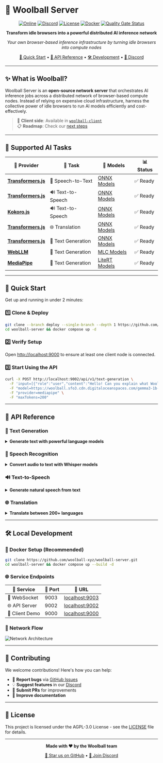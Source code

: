 # 🧶 Woolball Server

<div align="center">

[![Online](https://img.shields.io/badge/online-blue.svg)](https://open.woolball.xyz)
[![Discord](https://img.shields.io/badge/Discord-%235865F2.svg?style=flat&logo=discord&logoColor=white)](https://discord.gg/xbSmMfmwWW)
[![License](https://img.shields.io/badge/license-AGPL-blue.svg)](LICENSE)
[![Docker](https://img.shields.io/badge/docker-%230db7ed.svg?style=flat&logo=docker&logoColor=white)](https://github.com/orgs/woolball-xyz/packages)
[![Quality Gate Status](https://sonarcloud.io/api/project_badges/measure?project=woolball-xyz_browser-network-server&metric=alert_status)](https://sonarcloud.io/summary/new_code?id=woolball-xyz_browser-network-server)

**Transform idle browsers into a powerful distributed AI inference network**

*Your own browser-based inference infrastructure by turning idle browsers into compute nodes*

[🚀 Quick Start](#-quick-start) • [📖 API Reference](#-api-reference) • [🛠️ Development](#-local-development) • [💬 Discord](https://discord.gg/xbSmMfmwWW)

</div>

---

## ✨ What is Woolball?

Woolball Server is an **open-source network server** that orchestrates AI inference jobs across a distributed network of browser-based compute nodes. Instead of relying on expensive cloud infrastructure, harness the collective power of idle browsers to run AI models efficiently and cost-effectively.

> 🔗 **Client side**: Available in [`woolball-client`](https://github.com/woolball-xyz/woolball-client)  
> 📋 **Roadmap**: Check our [next steps](https://github.com/woolball-xyz/woolball-server/issues)

---

## 🎯 Supported AI Tasks

<table>
<thead>
<tr>
<th>🔧 Provider</th>
<th>🎯 Task</th>
<th>🤖 Models</th>
<th>📊 Status</th>
</tr>
</thead>
<tbody>
<tr>
<td><strong><a href="https://github.com/huggingface/transformers.js">Transformers.js</a></strong></td>
<td>🎤 Speech-to-Text</td>
<td><a href="https://huggingface.co/models?pipeline_tag=automatic-speech-recognition&library=transformers.js&sort=trending">ONNX Models</a></td>
<td>✅ Ready</td>
</tr>
<tr>
<td><strong><a href="https://github.com/huggingface/transformers.js">Transformers.js</a></strong></td>
<td>🔊 Text-to-Speech</td>
<td><a href="https://huggingface.co/models?pipeline_tag=text-to-speech&library=transformers.js&sort=trending&search=mms">ONNX Models</a></td>
<td>✅ Ready</td>
</tr>
<tr>
<td><strong><a href="https://github.com/hexgrad/kokoro">Kokoro.js</a></strong></td>
<td>🔊 Text-to-Speech</td>
<td><a href="https://huggingface.co/onnx-community/Kokoro-82M-v1.0-ONNX">ONNX Models</a></td>
<td>✅ Ready</td>
</tr>
<tr>
<td><strong><a href="https://github.com/huggingface/transformers.js">Transformers.js</a></strong></td>
<td>🌐 Translation</td>
<td><a href="https://huggingface.co/models?pipeline_tag=translation&library=transformers.js&sort=trending">ONNX Models</a></td>
<td>✅ Ready</td>
</tr>
<tr>
<td><strong><a href="https://github.com/huggingface/transformers.js">Transformers.js</a></strong></td>
<td>📝 Text Generation</td>
<td><a href="https://huggingface.co/models?pipeline_tag=text-generation&library=transformers.js&sort=trending">ONNX Models</a></td>
<td>✅ Ready</td>
</tr>
<tr>
<td><strong><a href="https://github.com/mlc-ai/web-llm">WebLLM</a></strong></td>
<td>📝 Text Generation</td>
<td><a href="https://mlc.ai/models">MLC Models</a></td>
<td>✅ Ready</td>
</tr>
<tr>
<td><strong><a href="https://ai.google.dev/edge/mediapipe/solutions/guide">MediaPipe</a></strong></td>
<td>📝 Text Generation</td>
<td><a href="https://ai.google.dev/edge/mediapipe/solutions/genai/llm_inference#models">LiteRT Models</a></td>
<td>✅ Ready</td>
</tr>
</tbody>
</table>

---

## 🚀 Quick Start

Get up and running in under 2 minutes:

### 1️⃣ Clone & Deploy
```bash
git clone --branch deploy --single-branch --depth 1 https://github.com/woolball-xyz/woolball-server.git
cd woolball-server && docker compose up -d
```

### 2️⃣ Verify Setup
Open [http://localhost:9000](http://localhost:9000) to ensure at least one client node is connected.

### 3️⃣ Start Using the API
```bash
curl -X POST http://localhost:9002/api/v1/text-generation \
  -F 'input=[{"role":"user","content":"Hello! Can you explain what Woolball is?"}]' \
  -F "model=https://woolball.sfo3.cdn.digitaloceanspaces.com/gemma3-1b-it-int4.task" \
  -F "provider=mediapipe" \
  -F "maxTokens=200"
```

---

## 📖 API Reference

### 🤖 Text Generation

<details>
<summary><strong>Generate text with powerful language models</strong></summary>

#### 🤗 Transformers.js Provider

**🤖 Available Models**

| Model | Quantization | Description |
|-------|--------------|-------------|
| `HuggingFaceTB/SmolLM2-135M-Instruct` | `fp16` | Compact model for basic text generation |
| `HuggingFaceTB/SmolLM2-360M-Instruct` | `q4` | Balanced performance and size |
| `Qwen/Qwen2.5-0.5B-Instruct` | `q4` | Efficient model for general tasks |
| `Qwen/Qwen2.5-Coder-0.5B-Instruct` | `q8` | Specialized for code generation |

#### 💡 Example Usage

```bash
curl -X POST http://localhost:9002/api/v1/text-generation \
  -F 'input=[{"role":"system","content":"You are a helpful assistant."},{"role":"user","content":"What is the capital of Brazil?"}]' \
  -F "model=HuggingFaceTB/SmolLM2-135M-Instruct" \
  -F "dtype=fp16" \
  -F "max_new_tokens=250" \
  -F "temperature=0.7" \
  -F "do_sample=true"
```

#### ⚙️ Parameters

| Parameter | Type | Default | Description |
|-----------|------|---------|-------------|
| `model` | string | - | 🤖 Model ID (e.g., "HuggingFaceTB/SmolLM2-135M-Instruct") |
| `dtype` | string | - | 🔧 Quantization level (e.g., "fp16", "q4") |
| `max_length` | number | 20 | 📏 Maximum length the generated tokens can have (includes input prompt) |
| `max_new_tokens` | number | null | 🆕 Maximum number of tokens to generate, ignoring prompt length |
| `min_length` | number | 0 | 📐 Minimum length of the sequence to be generated (includes input prompt) |
| `min_new_tokens` | number | null | 🔢 Minimum numbers of tokens to generate, ignoring prompt length |
| `do_sample` | boolean | false | 🎲 Whether to use sampling; use greedy decoding otherwise |
| `num_beams` | number | 1 | 🔍 Number of beams for beam search. 1 means no beam search |
| `temperature` | number | 1.0 | 🌡️ Value used to modulate the next token probabilities |
| `top_k` | number | 50 | 🔝 Number of highest probability vocabulary tokens to keep for top-k-filtering |
| `top_p` | number | 1.0 | 📊 If < 1, only tokens with probabilities adding up to top_p or higher are kept |
| `repetition_penalty` | number | 1.0 | 🔄 Parameter for repetition penalty. 1.0 means no penalty |
| `no_repeat_ngram_size` | number | 0 | 🚫 If > 0, all ngrams of that size can only occur once |

---

#### 🤖 WebLLM Provider

**🤖 Available Models**

| Model | Description |
|-------|-------------|
| `DeepSeek-R1-Distill-Qwen-7B-q4f16_1-MLC` | DeepSeek R1 distilled model with reasoning capabilities |
| `DeepSeek-R1-Distill-Llama-8B-q4f16_1-MLC` | DeepSeek R1 distilled Llama-based model |
| `SmolLM2-1.7B-Instruct-q4f32_1-MLC` | Compact instruction-following model |
| `Llama-3.1-8B-Instruct-q4f32_1-MLC` | Meta's Llama 3.1 8B instruction model |
| `Qwen3-8B-q4f32_1-MLC` | Alibaba's Qwen3 8B model |

#### 💡 Example Usage

```bash
curl -X POST http://localhost:9002/api/v1/text-generation \
  -F 'input=[{"role":"system","content":"You are a helpful assistant."},{"role":"user","content":"What is the capital of Brazil?"}]' \
  -F "model=DeepSeek-R1-Distill-Qwen-7B-q4f16_1-MLC" \
  -F "provider=webllm" \
  -F "temperature=0.7" \
  -F "top_p=0.95"
```

#### ⚙️ Parameters

| Parameter | Type | Description |
|-----------|------|-------------|
| `model` | string | 🤖 Model ID from MLC (e.g., "DeepSeek-R1-Distill-Qwen-7B-q4f16_1-MLC") |
| `provider` | string | 🔧 Must be set to "webllm" when using WebLLM models |
| `context_window_size` | number | 🪟 Size of the context window for the model |
| `sliding_window_size` | number | 🔄 Size of the sliding window for attention |
| `attention_sink_size` | number | 🎯 Size of the attention sink |
| `repetition_penalty` | number | 🔄 Penalty for repeating tokens |
| `frequency_penalty` | number | 📊 Penalty for token frequency |
| `presence_penalty` | number | 👁️ Penalty for token presence |
| `top_p` | number | 📈 If < 1, only tokens with probabilities adding up to top_p or higher are kept |
| `temperature` | number | 🌡️ Value used to modulate the next token probabilities |
| `bos_token_id` | number | 🏁 Beginning of sequence token ID (optional) |

---

#### 📱 MediaPipe Provider

**🤖 Available Models**

| Model | Device Type | Description |
|-------|-------------|-------------|
| `https://woolball.sfo3.cdn.digitaloceanspaces.com/gemma2-2b-it-cpu-int8.task` | CPU | Gemma2 2B model optimized for CPU inference |
| `https://woolball.sfo3.cdn.digitaloceanspaces.com/gemma2-2b-it-gpu-int8.bin` | GPU | Gemma2 2B model optimized for GPU inference |
| `https://woolball.sfo3.cdn.digitaloceanspaces.com/gemma3-1b-it-int4.task` | CPU/GPU | Gemma3 1B model with INT4 quantization |
| `https://woolball.sfo3.cdn.digitaloceanspaces.com/gemma3-4b-it-int4-web.task` | Web | Gemma3 4B model optimized for web deployment |

#### 💡 Example Usage

```bash
curl -X POST http://localhost:9002/api/v1/text-generation \
  -F 'input=[{"role":"system","content":"You are a helpful assistant."},{"role":"user","content":"Explain quantum computing in simple terms."}]' \
  -F "model=https://woolball.sfo3.cdn.digitaloceanspaces.com/gemma3-1b-it-int4.task" \
  -F "provider=mediapipe" \
  -F "maxTokens=500" \
  -F "temperature=0.7" \
  -F "topK=40" \
  -F "randomSeed=12345"
```

#### ⚙️ Parameters

| Parameter | Type | Description |
|-----------|------|-------------|
| `model` | string | 🤖 Model ID for MediaPipe LiteRT models on DigitalOcean Spaces |
| `provider` | string | 🔧 Must be set to "mediapipe" when using MediaPipe models |
| `maxTokens` | number | 🔢 Maximum number of tokens to generate |
| `randomSeed` | number | 🎲 Random seed for reproducible results |
| `topK` | number | 🔝 Number of highest probability vocabulary tokens to keep for top-k-filtering |
| `temperature` | number | 🌡️ Value used to modulate the next token probabilities |

</details>

### 🎤 Speech Recognition

<details>
<summary><strong>Convert audio to text with Whisper models</strong></summary>

#### 🤖 Available Models

| Model | Quantization | Description |
|-------|--------------|-------------|
| `onnx-community/whisper-large-v3-turbo_timestamped` | `q4` | 🎯 High accuracy with timestamps |
| `onnx-community/whisper-small` | `q4` | ⚡ Fast processing |

#### 💡 Example Usage

```bash
# 📁 Local file
curl -X POST http://localhost:9002/api/v1/speech-recognition \
  -F "input=@/path/to/your/file.mp3" \
  -F "model=onnx-community/whisper-large-v3-turbo_timestamped" \
  -F "dtype=q4" \
  -F "language=en" \
  -F "return_timestamps=true" \
  -F "stream=false"

# 🔗 URL
curl -X POST http://localhost:9002/api/v1/speech-recognition \
  -F "input=https://example.com/audio.mp3" \
  -F "model=onnx-community/whisper-large-v3-turbo_timestamped" \
  -F "dtype=q4" \
  -F "language=en" \
  -F "return_timestamps=true" \
  -F "stream=false"

# 📊 Base64
curl -X POST http://localhost:9002/api/v1/speech-recognition \
  -F "input=data:audio/mp3;base64,YOUR_BASE64_ENCODED_AUDIO" \
  -F "model=onnx-community/whisper-large-v3-turbo_timestamped" \
  -F "dtype=q4" \
  -F "language=en" \
  -F "return_timestamps=true" \
  -F "stream=false"
```

#### ⚙️ Parameters

| Parameter | Type | Description |
|-----------|------|-------------|
| `model` | string | 🤖 Model ID from Hugging Face (e.g., "onnx-community/whisper-large-v3-turbo_timestamped") |
| `dtype` | string | 🔧 Quantization level (e.g., "q4") |
| `return_timestamps` | boolean \| 'word' | ⏰ Return timestamps ("word" for word-level). Default is `false`. |
| `stream` | boolean | 📡 Stream results in real-time. Default is `false`. |
| `chunk_length_s` | number | 📏 Length of audio chunks to process in seconds. Default is `0` (no chunking). |
| `stride_length_s` | number | 🔄 Length of overlap between consecutive audio chunks in seconds. If not provided, defaults to `chunk_length_s / 6`. |
| `force_full_sequences` | boolean | 🎯 Whether to force outputting full sequences or not. Default is `false`. |
| `language` | string | 🌍 Source language (auto-detect if null). Use this to potentially improve performance if the source language is known. |
| `task` | null \| 'transcribe' \| 'translate' | 🎯 The task to perform. Default is `null`, meaning it should be auto-detected. |
| `num_frames` | number | 🎬 The number of frames in the input audio. |

</details>

### 🔊 Text-to-Speech

<details>
<summary><strong>Generate natural speech from text</strong></summary>

#### 🤗 Transformers.js (MMS Models)

**🤖 Available Models**

| Language | Model | Flag |
|----------|-------|------|
| English | `Xenova/mms-tts-eng` | 🇺🇸 |
| Spanish | `Xenova/mms-tts-spa` | 🇪🇸 |
| French | `Xenova/mms-tts-fra` | 🇫🇷 |
| German | `Xenova/mms-tts-deu` | 🇩🇪 |
| Portuguese | `Xenova/mms-tts-por` | 🇵🇹 |
| Russian | `Xenova/mms-tts-rus` | 🇷🇺 |
| Arabic | `Xenova/mms-tts-ara` | 🇸🇦 |
| Korean | `Xenova/mms-tts-kor` | 🇰🇷 |

#### 💡 Example Usage

```bash
# Standard request
curl -X POST http://localhost:9002/api/v1/text-to-speech \
  -F "input=Hello, this is a test for text to speech." \
  -F "model=Xenova/mms-tts-eng" \
  -F "dtype=q8" \
  -F "stream=false"

# Streaming request
curl -X POST http://localhost:9002/api/v1/text-to-speech \
  -F "input=Hello, this is a test for streaming text to speech." \
  -F "model=Xenova/mms-tts-eng" \
  -F "dtype=q8" \
  -F "stream=true"
```

#### ⚙️ Parameters

| Parameter | Type | Description | Required For |
|-----------|------|-------------|--------------|
| `model` | string | 🤖 Model ID | All providers |
| `dtype` | string | 🔧 Quantization level (e.g., "q8") | All providers |
| `stream` | boolean | 📡 Whether to stream the audio response. Default is `false`. | All providers |

---

#### 🐱 Kokoro (Premium Voices)

**🤖 Available Models**

| Model | Quantization | Description |
|-------|--------------|-------------|
| `onnx-community/Kokoro-82M-ONNX` | `q8` | High-quality English TTS with multiple voices |
| `onnx-community/Kokoro-82M-v1.0-ONNX` | `q8` | Alternative Kokoro model version |

#### 💡 Example Usage

```bash
# Standard request
curl -X POST http://localhost:9002/api/v1/text-to-speech \
  -F "input=Hello, this is a test using Kokoro voices." \
  -F "model=onnx-community/Kokoro-82M-ONNX" \
  -F "voice=af_nova" \
  -F "dtype=q8" \
  -F "stream=false"

# Streaming request
curl -X POST http://localhost:9002/api/v1/text-to-speech \
  -F "input=Hello, this is a test using Kokoro voices with streaming." \
  -F "model=onnx-community/Kokoro-82M-ONNX" \
  -F "voice=af_nova" \
  -F "dtype=q8" \
  -F "stream=true"
```

#### ⚙️ Parameters

| Parameter | Type | Description | Required For |
|-----------|------|-------------|--------------|
| `model` | string | 🤖 Model ID | Required |
| `dtype` | string | 🔧 Quantization level (e.g., "q8") | Required |
| `voice` | string | 🎭 Voice ID (see below) | Required |
| `stream` | boolean | 📡 Whether to stream the audio response. Default is `false`. | Optional |

**🎭 Available Voice Options**

**🇺🇸 American Voices**
- 👩 **Female**: `af_heart`, `af_alloy`, `af_aoede`, `af_bella`, `af_jessica`, `af_nova`, `af_sarah`
- 👨 **Male**: `am_adam`, `am_echo`, `am_eric`, `am_liam`, `am_michael`, `am_onyx`

**🇬🇧 British Voices**
- 👩 **Female**: `bf_emma`, `bf_isabella`, `bf_alice`, `bf_lily`
- 👨 **Male**: `bm_george`, `bm_lewis`, `bm_daniel`, `bm_fable`

</details>

### 🌐 Translation

<details>
<summary><strong>Translate between 200+ languages</strong></summary>

#### 🤖 Available Models

| Model | Quantization | Description |
|-------|--------------|-------------|
| `Xenova/nllb-200-distilled-600M` | `q8` | 🌍 Multilingual translation model supporting 200+ languages |

#### 💡 Example Usage

```bash
curl -X POST http://localhost:9002/api/v1/translation \
  -F "input=Hello, how are you today?" \
  -F "model=Xenova/nllb-200-distilled-600M" \
  -F "dtype=q8" \
  -F "srcLang=eng_Latn" \
  -F "tgtLang=por_Latn"
```

#### 🌍 Language Support
Uses [FLORES200 format](https://github.com/facebookresearch/flores/blob/main/flores200/README.md#languages-in-flores-200) - supports 200+ languages!

#### ⚙️ Parameters

| Parameter | Type | Description |
|-----------|------|-------------|
| `model` | string | 🤖 Model ID (e.g., "Xenova/nllb-200-distilled-600M") |
| `dtype` | string | 🔧 Quantization level (e.g., "q8") |
| `srcLang` | string | 🌍 Source language code in FLORES200 format (e.g., "eng_Latn") |
| `tgtLang` | string | 🌍 Target language code in FLORES200 format (e.g., "por_Latn") |

</details>

---

## 🛠️ Local Development

### 🐳 Docker Setup (Recommended)

```bash
git clone https://github.com/woolball-xyz/woolball-server.git
cd woolball-server && docker compose up --build -d
```

### 🌐 Service Endpoints

| 🔧 Service | 🚪 Port | 🔗 URL |
|------------|---------|--------|
| 🔌 WebSocket | 9003 | [localhost:9003](http://localhost:9003) |
| 🌐 API Server | 9002 | [localhost:9002](http://localhost:9002) |
| 👥 Client Demo | 9000 | [localhost:9000](http://localhost:9000) |

### 🔄 Network Flow

![Network Architecture](current.png)

---

## 🤝 Contributing

We welcome contributions! Here's how you can help:

- 🐛 **Report bugs** via [GitHub Issues](https://github.com/woolball-xyz/woolball-server/issues)
- 💡 **Suggest features** in our [Discord](https://discord.gg/xbSmMfmwWW)
- 🔧 **Submit PRs** for improvements
- 📖 **Improve documentation**

---

## 📄 License

This project is licensed under the  AGPL-3.0 License - see the [LICENSE](LICENSE) file for details.

---

<div align="center">

**Made with ❤️ by the Woolball team**

[🌟 Star us on GitHub](https://github.com/woolball-xyz/woolball-server) • [💬 Join Discord](https://discord.gg/xbSmMfmwWW)

</div>